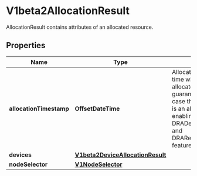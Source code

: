

# V1beta2AllocationResult

AllocationResult contains attributes of an allocated resource.

## Properties

| Name | Type | Description | Notes |
|------------ | ------------- | ------------- | -------------|
|**allocationTimestamp** | **OffsetDateTime** | AllocationTimestamp stores the time when the resources were allocated. This field is not guaranteed to be set, in which case that time is unknown.  This is an alpha field and requires enabling the DRADeviceBindingConditions and DRAResourceClaimDeviceStatus feature gate. |  [optional] |
|**devices** | [**V1beta2DeviceAllocationResult**](V1beta2DeviceAllocationResult.md) |  |  [optional] |
|**nodeSelector** | [**V1NodeSelector**](V1NodeSelector.md) |  |  [optional] |



